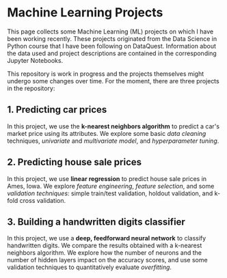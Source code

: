 # Machine Learning Projects
This page collects some Machine Learning (ML) projects on which I have been working recently. These projects originated from the Data Science in Python course that I have been following on DataQuest. Information about the data used and project descriptions are contained in the corresponding Jupyter Notebooks.

This repository is work in progress and the projects themselves might undergo some changes over time. For the moment, there are three projects in the repository:

## 1. Predicting car prices
In this project, we use the **k-nearest neighbors algorithm** to predict a car's market price using its attributes. We explore some basic *data cleaning* techniques, *univariate* and *multivariate model*, and *hyperparameter tuning*.

## 2. Predicting house sale prices
In this project, we use **linear regression** to predict house sale prices in Ames, Iowa. We explore *feature engineering*, *feature selection*, and some *validation techniques*: simple train/test validation, holdout validation, and k-fold cross validation.

## 3. Building a handwritten digits classifier
In this project, we use a **deep, feedforward neural network** to classify handwritten digits. We compare the results obtained with a k-nearest neighbors algorithm. We explore how the number of neurons and the number of hidden layers impact on the accuracy scores, and use some validation techniques to quantitatively evaluate *overfitting*.

